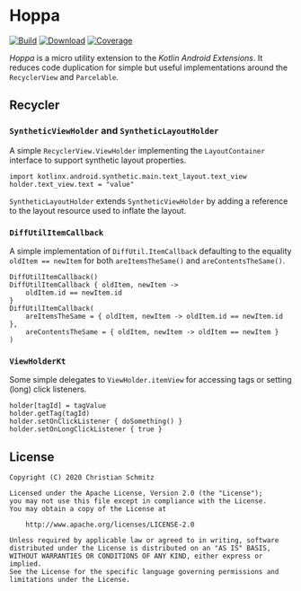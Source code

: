 # Hoppa
[![Build][travis-shield]][travis]
[![Download][bintray-shield]][bintray]
[![Coverage][codecov-shield]][codecov]

_Hoppa_ is a micro utility extension to the _Kotlin Android Extensions_.
It reduces code duplication for simple but useful implementations around the
`RecyclerView` and `Parcelable`.

## Recycler

### `SyntheticViewHolder` and `SyntheticLayoutHolder`

A simple `RecyclerView.ViewHolder` implementing the `LayoutContainer` interface
to support synthetic layout properties.

    import kotlinx.android.synthetic.main.text_layout.text_view
    holder.text_view.text = "value"

`SyntheticLayoutHolder` extends `SyntheticViewHolder` by adding a reference to
the layout resource used to inflate the layout.

### `DiffUtilItemCallback`

A simple implementation of `DiffUtil.ItemCallback` defaulting to the equality
`oldItem == newItem` for both `areItemsTheSame()` and `areContentsTheSame()`.

    DiffUtilItemCallback()
    DiffUtilItemCallback { oldItem, newItem ->
        oldItem.id == newItem.id
    }
    DiffUtilItemCallback(
        areItemsTheSame = { oldItem, newItem -> oldItem.id == newItem.id },
        areContentsTheSame = { oldItem, newItem -> oldItem == newItem }
    )

### `ViewHolderKt`

Some simple delegates to `ViewHolder.itemView` for accessing tags or setting
(long) click listeners.

    holder[tagId] = tagValue
    holder.getTag(tagId)
    holder.setOnClickListener { doSomething() }
    holder.setOnLongClickListener { true }


## License

    Copyright (C) 2020 Christian Schmitz

    Licensed under the Apache License, Version 2.0 (the "License");
    you may not use this file except in compliance with the License.
    You may obtain a copy of the License at

        http://www.apache.org/licenses/LICENSE-2.0

    Unless required by applicable law or agreed to in writing, software
    distributed under the License is distributed on an "AS IS" BASIS,
    WITHOUT WARRANTIES OR CONDITIONS OF ANY KIND, either express or implied.
    See the License for the specific language governing permissions and
    limitations under the License.


  [bintray]: https://bintray.com/tynn-xyz/maven/Hoppa/_latestVersion
  [bintray-shield]: https://api.bintray.com/packages/tynn-xyz/maven/Hoppa/images/download.svg
  [codecov]: https://codecov.io/gh/tynn-xyz/Hoppa
  [codecov-shield]: https://codecov.io/gh/tynn-xyz/Hoppa/badge.svg
  [travis]: https://travis-ci.com/tynn-xyz/Hoppa
  [travis-shield]: https://travis-ci.com/tynn-xyz/Hoppa.svg
